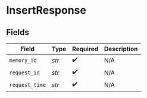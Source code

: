 # InsertResponse


## Fields

| Field              | Type               | Required           | Description        |
| ------------------ | ------------------ | ------------------ | ------------------ |
| `memory_id`        | *str*              | :heavy_check_mark: | N/A                |
| `request_id`       | *str*              | :heavy_check_mark: | N/A                |
| `request_time`     | *str*              | :heavy_check_mark: | N/A                |